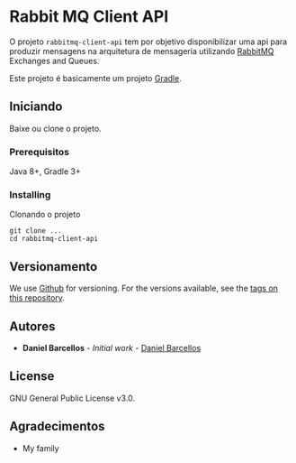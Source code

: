 # Rabbit MQ Client API

O projeto `rabbitmq-client-api` tem por objetivo disponibilizar uma api para produzir mensagens na arquitetura de mensageria utilizando [RabbitMQ](https://www.rabbitmq.com/) Exchanges and Queues.

Este projeto é basicamente um projeto [Gradle](https://gradle.org/).

## Iniciando

Baixe ou clone o projeto.

### Prerequisitos

Java 8+, Gradle 3+

### Installing

Clonando o projeto

```
git clone ...
cd rabbitmq-client-api
```

## Versionamento

We use [Github](https://github.com) for versioning. For the versions available, see the [tags on this repository](https://github.com/danielbarcellos/rabbitmq-client-api). 

## Autores

* **Daniel Barcellos** - *Initial work* - [Daniel Barcellos](https://github.com/danielbarcellos)

## License

GNU General Public License v3.0.

## Agradecimentos

* My family

